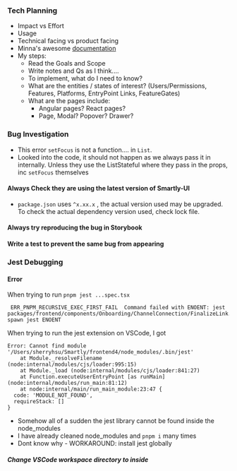 ### Tech Planning
- Impact vs Effort
- Usage 
- Technical facing vs product facing
- Minna's awesome [documentation](https://docs.google.com/document/d/1sAZ3xtj1osxkWiKbmWRNMoHy8bV9bX77uWPSe3JEOGk/edit#heading=h.fprizwxbhah2)
- My steps: 
	- Read the Goals and Scope
	- Write notes and Qs as I think....
	- To implement, what do I need to know?
	- What are the entities / states of interest? (Users/Permissions, Features, Platforms, EntryPoint Links, FeatureGates)
	- What are the pages include:
		- Angular pages? React pages?
		- Page, Modal? Popover? Drawer?

### Bug Investigation
- This error `setFocus` is not a function.... in `List`.
- Looked into the code, it should not happen as we always pass it in internally. Unless they use the ListStateful where they pass in the props, inc `setFocus` themselves
#### Always Check they are using the latest version of Smartly-UI
- `package.json` uses `^x.xx.x` , the actual version used may be upgraded. To check the actual dependency version used, check lock file.
#### Always try reproducing the bug in Storybook
#### Write a test to prevent the same bug from appearing

### Jest Debugging
#### Error 
When trying to run `pnpm jest ...spec.tsx`
```
 ERR_PNPM_RECURSIVE_EXEC_FIRST_FAIL  Command failed with ENOENT: jest packages/frontend/components/Onboarding/ChannelConnection/FinalizeLink.test.tsx
spawn jest ENOENT
```
When trying to run the jest extension on VSCode, I got 
```
Error: Cannot find module '/Users/sherryhsu/Smartly/frontend4/node_modules/.bin/jest'
    at Module._resolveFilename (node:internal/modules/cjs/loader:995:15)
    at Module._load (node:internal/modules/cjs/loader:841:27)
    at Function.executeUserEntryPoint [as runMain] (node:internal/modules/run_main:81:12)
    at node:internal/main/run_main_module:23:47 {
  code: 'MODULE_NOT_FOUND',
  requireStack: []
}
```
- Somehow all of a sudden the jest library cannot be found inside the node_modules
- I have already cleaned node_modules and `pnpm i` many times
- Dont know why - WORKAROUND: install jest globally
##### Change VSCode workspace directory to inside 